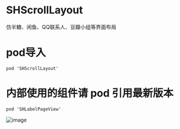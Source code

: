 # SHScrollLayout
仿半糖、闲鱼、QQ联系人、豆瓣小组等界面布局

# pod导入
```
pod 'SHScrollLayout'
```
# 内部使用的组件请 pod 引用最新版本
```
pod 'SHLabelPageView'
```

![image](https://github.com/CCSH/ScrollLayout/blob/master/QQ20180915-144725-HD.gif)
